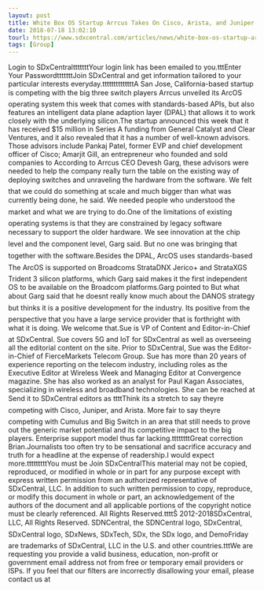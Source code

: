 ```yaml
---
layout: post
title: White Box OS Startup Arrcus Takes On Cisco, Arista, and Juniper CEO Devesh Garg says the companys operating system isnt limited by...
date: 2018-07-18 13:02:10
tourl: https://www.sdxcentral.com/articles/news/white-box-os-startup-arrcus-takes-on-cisco-arista-and-juniper/2018/07/
tags: [Group]
---
```

Login to SDxCentraltttttttYour login link has been emailed to you.tttEnter Your PasswordtttttttJoin SDxCentral and get information tailored to your particular interests everyday.ttttttttttttttA San Jose, California-based startup is competing with the big three switch players Arrcus unveiled its ArcOS operating system this week that comes with standards-based APIs, but also features an intelligent data plane adaption layer (DPAL) that allows it to work closely with the underlying silicon.The startup announced this week that it has received $15 million in Series A funding from General Catalyst and Clear Ventures, and it also revealed that it has a number of well-known advisors. Those advisors include Pankaj Patel, former EVP and chief development officer of Cisco; Amarjit Gill, an entrepreneur who founded and sold companies to According to Arrcus CEO Devesh Garg, these advisors were needed to help the company really turn the table on the existing way of deploying switches and unraveling the hardware from the software. We felt that we could do something at scale and much bigger than what was currently being done, he said. We needed people who understood the market and what we are trying to do.One of the limitations of existing operating systems is that they are constrained by legacy software necessary to support the older hardware. We see innovation at the chip level and the component level, Garg said. But no one was bringing that together with the software.Besides the DPAL, ArcOS uses standards-based The ArcOS is supported on Broadcoms StrataDNX Jerico+ and StrataXGS Trident 3 silicon platforms, which Garg said makes it the first independent OS to be available on the Broadcom platforms.Garg pointed to But what about Garg said that he doesnt really know much about the DANOS strategy but thinks it is a positive development for the industry. Its positive from the perspective that you have a large service provider that is forthright with what it is doing. We welcome that.Sue is VP of Content and Editor-in-Chief at SDxCentral. Sue covers 5G and IoT for SDxCentral as well as overseeing all the editorial content on the site. Prior to SDxCentral, Sue was the Editor-in-Chief of FierceMarkets Telecom Group. Sue has more than 20 years of experience reporting on the telecom industry, including roles as the Executive Editor at Wireless Week and Managing Editor at Convergence magazine. She has also worked as an analyst for Paul Kagan Associates, specializing in wireless and broadband technologies. She can be reached at Send it to SDxCentral editors as ttttThink its a stretch to say theyre competing with Cisco, Juniper, and Arista. More fair to say theyre competing with Cumulus and Big Switch in an area that still needs to prove out the generic market potential and its competitive impact to the big players. Enterprise support model thus far lacking.ttttttttGreat correction Brian.Journalists too often try to be sensational and sacrifice accuracy and truth for a headline at the expense of readership.I would expect more.tttttttttYou must be Join SDxCentralThis material may not be copied, reproduced, or modified in whole or in part for any purpose except with express written permission from an authorized representative of SDxCentral, LLC. In addition to such written permission to copy, reproduce, or modify this document in whole or part, an acknowledgement of the authors of the document and all applicable portions of the copyright notice must be clearly referenced. All Rights Reserved.ttttŠ 2012-2018SDxCentral, LLC, All Rights Reserved. SDNCentral, the SDNCentral logo, SDxCentral, SDxCentral logo, SDxNews, SDxTech, SDx, the SDx logo, and DemoFriday are trademarks of SDxCentral, LLC in the U.S. and other countries.tttWe are requesting you provide a valid business, education, non-profit or government email address not from free or temporary email providers or ISPs. If you feel that our filters are incorrectly disallowing your email, please contact us at 